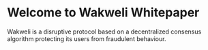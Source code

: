 # Welcome to Wakweli Whitepaper

Wakweli is a disruptive protocol based on a decentralized consensus algorithm protecting its users from fraudulent behaviour.
